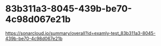 # 83b311a3-8045-439b-be70-4c98d067e21b
https://sonarcloud.io/summary/overall?id=examly-test_83b311a3-8045-439b-be70-4c98d067e21b
